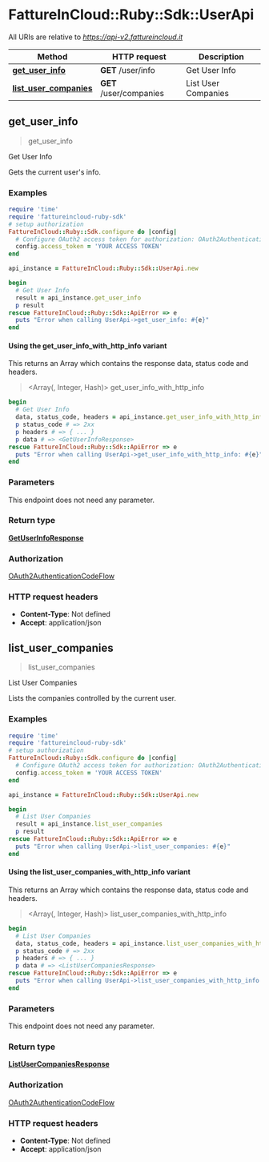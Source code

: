 # FattureInCloud::Ruby::Sdk::UserApi

All URIs are relative to *https://api-v2.fattureincloud.it*

| Method | HTTP request | Description |
| ------ | ------------ | ----------- |
| [**get_user_info**](UserApi.md#get_user_info) | **GET** /user/info | Get User Info |
| [**list_user_companies**](UserApi.md#list_user_companies) | **GET** /user/companies | List User Companies |


## get_user_info

> <GetUserInfoResponse> get_user_info

Get User Info

Gets the current user's info.

### Examples

```ruby
require 'time'
require 'fattureincloud-ruby-sdk'
# setup authorization
FattureInCloud::Ruby::Sdk.configure do |config|
  # Configure OAuth2 access token for authorization: OAuth2AuthenticationCodeFlow
  config.access_token = 'YOUR ACCESS TOKEN'
end

api_instance = FattureInCloud::Ruby::Sdk::UserApi.new

begin
  # Get User Info
  result = api_instance.get_user_info
  p result
rescue FattureInCloud::Ruby::Sdk::ApiError => e
  puts "Error when calling UserApi->get_user_info: #{e}"
end
```

#### Using the get_user_info_with_http_info variant

This returns an Array which contains the response data, status code and headers.

> <Array(<GetUserInfoResponse>, Integer, Hash)> get_user_info_with_http_info

```ruby
begin
  # Get User Info
  data, status_code, headers = api_instance.get_user_info_with_http_info
  p status_code # => 2xx
  p headers # => { ... }
  p data # => <GetUserInfoResponse>
rescue FattureInCloud::Ruby::Sdk::ApiError => e
  puts "Error when calling UserApi->get_user_info_with_http_info: #{e}"
end
```

### Parameters

This endpoint does not need any parameter.

### Return type

[**GetUserInfoResponse**](GetUserInfoResponse.md)

### Authorization

[OAuth2AuthenticationCodeFlow](../README.md#OAuth2AuthenticationCodeFlow)

### HTTP request headers

- **Content-Type**: Not defined
- **Accept**: application/json


## list_user_companies

> <ListUserCompaniesResponse> list_user_companies

List User Companies

Lists the companies controlled by the current user.

### Examples

```ruby
require 'time'
require 'fattureincloud-ruby-sdk'
# setup authorization
FattureInCloud::Ruby::Sdk.configure do |config|
  # Configure OAuth2 access token for authorization: OAuth2AuthenticationCodeFlow
  config.access_token = 'YOUR ACCESS TOKEN'
end

api_instance = FattureInCloud::Ruby::Sdk::UserApi.new

begin
  # List User Companies
  result = api_instance.list_user_companies
  p result
rescue FattureInCloud::Ruby::Sdk::ApiError => e
  puts "Error when calling UserApi->list_user_companies: #{e}"
end
```

#### Using the list_user_companies_with_http_info variant

This returns an Array which contains the response data, status code and headers.

> <Array(<ListUserCompaniesResponse>, Integer, Hash)> list_user_companies_with_http_info

```ruby
begin
  # List User Companies
  data, status_code, headers = api_instance.list_user_companies_with_http_info
  p status_code # => 2xx
  p headers # => { ... }
  p data # => <ListUserCompaniesResponse>
rescue FattureInCloud::Ruby::Sdk::ApiError => e
  puts "Error when calling UserApi->list_user_companies_with_http_info: #{e}"
end
```

### Parameters

This endpoint does not need any parameter.

### Return type

[**ListUserCompaniesResponse**](ListUserCompaniesResponse.md)

### Authorization

[OAuth2AuthenticationCodeFlow](../README.md#OAuth2AuthenticationCodeFlow)

### HTTP request headers

- **Content-Type**: Not defined
- **Accept**: application/json

